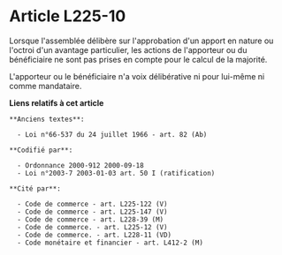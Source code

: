 # Article L225-10

Lorsque l'assemblée délibère sur l'approbation d'un apport en nature ou l'octroi d'un avantage particulier, les actions de
l'apporteur ou du bénéficiaire ne sont pas prises en compte pour le calcul de la majorité.

L'apporteur ou le bénéficiaire n'a voix délibérative ni pour lui-même ni comme mandataire.

**Liens relatifs à cet article**

	**Anciens textes**:

	  - Loi n°66-537 du 24 juillet 1966 - art. 82 (Ab)

	**Codifié par**:

	  - Ordonnance 2000-912 2000-09-18
	  - Loi n°2003-7 2003-01-03 art. 50 I (ratification)

	**Cité par**:

	  - Code de commerce - art. L225-122 (V)
	  - Code de commerce - art. L225-147 (V)
	  - Code de commerce - art. L228-39 (M)
	  - Code de commerce. - art. L225-12 (V)
	  - Code de commerce. - art. L228-11 (VD)
	  - Code monétaire et financier - art. L412-2 (M)
